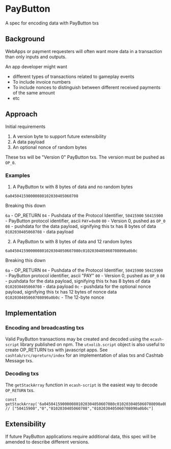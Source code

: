 # PayButton

A spec for encoding data with PayButton txs

## Background

WebApps or payment requesters will often want more data in a transaction than only inputs and outputs.

An app developer might want

-   different types of transactions related to gameplay events
-   To include invoice numbers
-   To include nonces to distinguish between different received payments of the same amount
-   etc

## Approach

Initial requirements

1. A version byte to support future extensibility
2. A data payload
3. An optional nonce of random bytes

These txs will be "Version 0" PayButton txs. The version must be pushed as `OP_0`.

### Examples

1. A PayButton tx with 8 bytes of data and no random bytes

`6a045041590000080102030405060708`

Breaking this down

`6a` - OP_RETURN
`04` - Pushdata of the Protocol Identifier, `50415900`
`50415900` - PayButton protocol identifier, ascii `PAY`+`0x00`
`00` - Version 0, pushed as `OP_0`
`08` - pushdata for the data payload, signifying this tx has 8 bytes of data
`0102030405060708` - data payload

2. A PayButton tx with 8 bytes of data and 12 random bytes

`6a0450415900000801020304050607080c0102030405060708090a0b0c`

Breaking this down

`6a` - OP_RETURN
`04` - Pushdata of the Protocol Identifier, `50415900`
`50415900` - PayButton protocol identifier, ascii "PAY"
`00` - Version 0, pushed as `OP_0`
`08` - pushdata for the data payload, signifying this tx has 8 bytes of data
`0102030405060708` - data payload
`0c` - pushdata for the optional nonce payload, signifying this tx has 12 bytes of nonce data
`0102030405060708090a0b0c` - The 12-byte nonce

## Implementation

### Encoding and broadcasting txs

Valid PayButton transactions may be created and decoded using the `ecash-script` library published on npm. The `utxolib.script` object is also useful to create OP_RETURN txs with javascript apps. See `cashtab/src/opreturn/index` for an implementation of alias txs and Cashtab Message txs.

### Decoding txs

The `getStackArray` function in `ecash-script` is the easiest way to decode `OP_RETURN` txs.

```
const getStackArray('6a0450415900000801020304050607080c0102030405060708090a0b0c)
// ["50415900","0","0102030405060708","0102030405060708090a0b0c"]
```

## Extensibility

If future PayButton applications require additional data, this spec will be amended to describe different versions.
